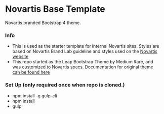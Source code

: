 # Novartis Base Template #

Novartis branded Bootstrap 4 theme. 

### Info ###

* This is used as the starter template for internal Novartis sites. Styles are based on Novartis Brand Lab guideline and styles used on the [Novartis website](novartis.com)  
* This repo started as the Leap Bootstrap Theme by Medium Rare, and was customized to Novartis specs. Documentation for original theme [can be found here](http://leap.mediumra.re/documentation/index.html) 

### Set Up (only required once when repo is cloned.) ###

* npm install -g gulp-cli
* npm install
* gulp

